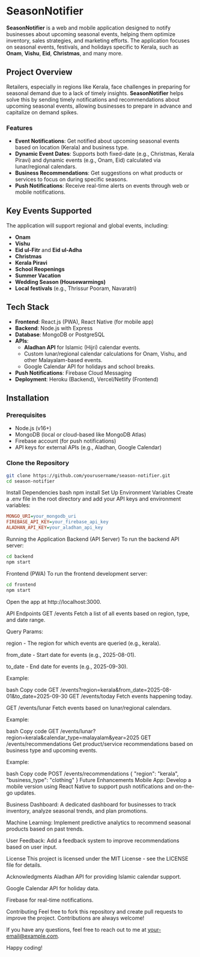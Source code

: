 # SeasonNotifier

**SeasonNotifier** is a web and mobile application designed to notify businesses about upcoming seasonal events, helping them optimize inventory, sales strategies, and marketing efforts. The application focuses on seasonal events, festivals, and holidays specific to Kerala, such as **Onam**, **Vishu**, **Eid**, **Christmas**, and many more.

## Project Overview

Retailers, especially in regions like Kerala, face challenges in preparing for seasonal demand due to a lack of timely insights. **SeasonNotifier** helps solve this by sending timely notifications and recommendations about upcoming seasonal events, allowing businesses to prepare in advance and capitalize on demand spikes.

### Features

- **Event Notifications**: Get notified about upcoming seasonal events based on location (Kerala) and business type.
- **Dynamic Event Dates**: Supports both fixed-date (e.g., Christmas, Kerala Piravi) and dynamic events (e.g., Onam, Eid) calculated via lunar/regional calendars.
- **Business Recommendations**: Get suggestions on what products or services to focus on during specific seasons.
- **Push Notifications**: Receive real-time alerts on events through web or mobile notifications.

## Key Events Supported

The application will support regional and global events, including:
- **Onam**
- **Vishu**
- **Eid ul-Fitr** and **Eid ul-Adha**
- **Christmas**
- **Kerala Piravi**
- **School Reopenings**
- **Summer Vacation**
- **Wedding Season (Housewarmings)**
- **Local festivals** (e.g., Thrissur Pooram, Navaratri)

## Tech Stack

- **Frontend**: React.js (PWA), React Native (for mobile app)
- **Backend**: Node.js with Express
- **Database**: MongoDB or PostgreSQL
- **APIs**:
  - **Aladhan API** for Islamic (Hijri) calendar events.
  - Custom lunar/regional calendar calculations for Onam, Vishu, and other Malayalam-based events.
  - Google Calendar API for holidays and school breaks.
- **Push Notifications**: Firebase Cloud Messaging
- **Deployment**: Heroku (Backend), Vercel/Netlify (Frontend)

## Installation

### Prerequisites

- Node.js (v16+)
- MongoDB (local or cloud-based like MongoDB Atlas)
- Firebase account (for push notifications)
- API keys for external APIs (e.g., Aladhan, Google Calendar)
  
### Clone the Repository

```bash
git clone https://github.com/yourusername/season-notifier.git
cd season-notifier
```
Install Dependencies
bash
npm install
Set Up Environment Variables
Create a .env file in the root directory and add your API keys and environment variables:

```ini
MONGO_URI=your_mongodb_uri
FIREBASE_API_KEY=your_firebase_api_key
ALADHAN_API_KEY=your_aladhan_api_key
```
Running the Application
Backend (API Server)
To run the backend API server:

```bash
cd backend
npm start
```
Frontend (PWA)
To run the frontend development server:

```bash
cd frontend
npm start
```
Open the app at http://localhost:3000.

API Endpoints
GET /events
Fetch a list of all events based on region, type, and date range.

Query Params:

region - The region for which events are queried (e.g., kerala).

from_date - Start date for events (e.g., 2025-08-01).

to_date - End date for events (e.g., 2025-09-30).

Example:

bash
Copy code
GET /events?region=kerala&from_date=2025-08-01&to_date=2025-09-30
GET /events/today
Fetch events happening today.

GET /events/lunar
Fetch events based on lunar/regional calendars.

Example:

bash
Copy code
GET /events/lunar?region=kerala&calendar_type=malayalam&year=2025
GET /events/recommendations
Get product/service recommendations based on business type and upcoming events.

Example:

bash
Copy code
POST /events/recommendations
{
  "region": "kerala",
  "business_type": "clothing"
}
Future Enhancements
Mobile App: Develop a mobile version using React Native to support push notifications and on-the-go updates.

Business Dashboard: A dedicated dashboard for businesses to track inventory, analyze seasonal trends, and plan promotions.

Machine Learning: Implement predictive analytics to recommend seasonal products based on past trends.

User Feedback: Add a feedback system to improve recommendations based on user input.

License
This project is licensed under the MIT License - see the LICENSE file for details.

Acknowledgments
Aladhan API for providing Islamic calendar support.

Google Calendar API for holiday data.

Firebase for real-time notifications.

Contributing
Feel free to fork this repository and create pull requests to improve the project. Contributions are always welcome!

If you have any questions, feel free to reach out to me at your-email@example.com.

Happy coding!
